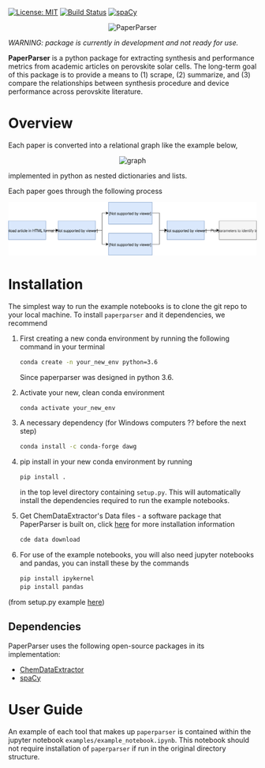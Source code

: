 


<!-- [![forthebadge](https://forthebadge.com/images/badges/fuck-it-ship-it.svg)](https://forthebadge.com) -->

[![License: MIT](https://img.shields.io/badge/license-MIT-green.svg)](https://opensource.org/licenses/MIT)
[![Build Status](https://travis-ci.org/paper-parser/paper-parser.svg?branch=master)](https://travis-ci.org/paper-parser/paper-parser)   [![spaCy](https://img.shields.io/badge/made%20with%20❤%20and-spaCy-09a3d5.svg)](https://spacy.io)

<p align="center"><img src="https://github.com/paper-parser/paper-parser/blob/master/doc/images/logo.png" width="300" alt="PaperParser"></p>


_WARNING: package is currently in development and not ready for use._


**PaperParser** is a python package for extracting synthesis and performance metrics from academic articles on perovskite solar cells. The long-term goal of this package is to provide a means to (1) scrape, (2) summarize, and (3) compare the relationships between synthesis procedure and device performance across perovskite literature.

# Overview

Each paper is converted into a relational graph like the example below,

<p align="center"><img src="https://github.com/paper-parser/paper-parser/blob/master/doc/images/output_graph.png" width="750" alt="graph"></p>
<!--     Material (some chemical name)
    |\
    | Performance metrics
    | |\
    | | VOC - # Volts
    | |\
    | | JSC - # Amps
    | |\
    | | PCE - # percent
    | etc.
    |
    Synthesis
    |\
    | step 1 - property
    |  \
    |   other property
    |\
    | step 2 - property
    |  \
    |   property
    |\
    | etc. for other steps...
    |
    step ordering: ['step 1', 'step 2', 'step 3'] -->

implemented in python as nested dictionaries and lists.

Each paper goes through the following process

![Flowchart for PaperParser workflow](doc/images/pp_flowchart.svg)

# Installation

The simplest way to run the example notebooks is to clone the git repo to your local machine.  To install `paperparser` and it dependencies, we recommend

1. First creating a new conda environment by running the following command in your terminal 
    ```bash
    conda create -n your_new_env python=3.6
    ```
    Since paperparser was designed in python 3.6. 
    <!-- This turns out to be important, because for some reason the verson of pip that comes with the conda installation of python 3.6 does not work with our `setup.py` and `requirements.txt` files. -->

2. Activate your new, clean conda environment
    ```bash
    conda activate your_new_env
    ```

3. A necessary dependency (for Windows computers ?? before the next step)
    ```bash
    conda install -c conda-forge dawg 
    ```
4. pip install in your new conda environment by running 
    ```bash
    pip install .
    ```
    in the top level directory containing `setup.py`. This will automatically install the dependencies required to run the example notebooks. 
5. Get ChemDataExtractor's Data files - a software package that PaperParser is built on, click [here](http://chemdataextractor.org/docs/install) for more installation information
    ```bash
    cde data download
    ```
6. For use of the example notebooks, you will also need jupyter notebooks and pandas, you can install these by the commands
    ```bash
    pip install ipykernel 
    pip install pandas
    ``` 

(from setup.py example [here](https://python-packaging.readthedocs.io/en/latest/minimal.html))


## Dependencies

PaperParser uses the following open-source packages in its implementation:

* [ChemDataExtractor](https://github.com/mcs07/ChemDataExtractor/)
* [spaCy](https://spacy.io)

# User Guide

An example of each tool that makes up `paperparser` is contained within the jupyter notebook `examples/example_notebook.ipynb`. This notebook should not require installation of `paperparser` if run in the original directory structure. 


